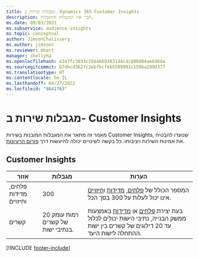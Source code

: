 ```yaml
---
title: מגבלות שירות ב- Dynamics 365 Customer Insights
description: הכר את המגבלות וההגבלות.
ms.date: 09/03/2021
ms.subservice: audience-insights
ms.topic: conceptual
author: JimsonChalissery
ms.author: jimsonc
ms.reviewer: mhart
manager: shellyha
ms.openlocfilehash: e2e7fc3033c25646693831d4c4c800d84ae6d6da
ms.sourcegitcommit: b7dbcd5627c2ebfbcfe65589991c159ba290d377
ms.translationtype: HT
ms.contentlocale: he-IL
ms.lasthandoff: 04/27/2022
ms.locfileid: "8641763"
---
```

# <a name="service-limits-in-customer-insights"></a>מגבלות שירות ב- Customer Insights

מאמר זה מתאר את המגבלות המובנות בשירות Customer Insights, שנועדו להבטיח את אמינות השירות ויציבותו. כל בקשה לשינויים יכולה להיעשות דרך [פורום הרעיונות](https://go.microsoft.com/fwlink/?linkid=2074172). 

## <a name="customer-insights"></a>Customer Insights

| אזור  | מגבלות  | הערות |
|-------------|---------------------------------------------------------------------|---------------------------------------------------------------------|
| פלחים, מדידות וחיזויים | 300  | המספר הכולל של [פלחים](segments.md), [מדידות](measures.md) ו[חיזויים](predictions.md) אינו יכול לעלות על 300 בסך הכל.  |
| קשרים | 20 רמות עומק של קשרים בנתיבי ישות. | בעת יצירת [פלחים](segments.md) או [מדידות](measures.md) באמצעות ממשק הבנייה, נתיבי הישות יכולים לכלול עד 20 דילוגים של קשרים בין ישות ההתחלה לישות היעד.  |


[!INCLUDE [footer-include](includes/footer-banner.md)]
